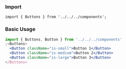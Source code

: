 ### Import

`import { Buttons } from '../../../components';`

### Basic Usage

```jsx
import { Buttons, Button } from '../../../components'
;<Buttons>
  <Button className="is-small">Button 1</Button>
  <Button className="is-medium">Button 2</Button>
  <Button className="is-large">Button 3</Button>
</Buttons>
```
